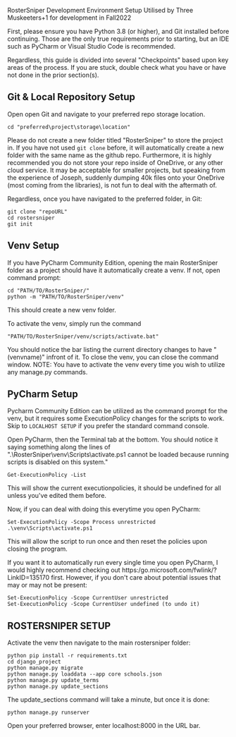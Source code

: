 RosterSniper Development Environment Setup
Utilised by Three Muskeeters+1 for development in Fall2022

First, please ensure you have Python 3.8 (or higher), and Git installed before continuing.
Those are the only true requirements prior to starting, but an IDE such as PyCharm or Visual Studio Code is recommended.

Regardless, this guide is divided into several "Checkpoints" based upon key areas of the process.
If you are stuck, double check what you have or have not done in the prior section(s).

## Git & Local Repository Setup

Open open Git and navigate to your preferred repo storage location.
```
cd "preferred\project\storage\location"
```
Please do not create a new folder titled "RosterSniper" to store the project in. If you have not used `git clone` before,
it will automatically create a new folder with the same name as the github repo. 
Furthermore, it is highly recommended you do not store your repo inside of OneDrive, or any other cloud service.
It may be acceptable for smaller projects, but speaking from the experience of Joseph, suddenly dumping 40k files onto 
your OneDrive (most coming from the libraries), is not fun to deal with the aftermath of.

Regardless, once you have navigated to the preferred folder, in Git:
```
git clone "repoURL"
cd rostersniper
git init
```

## Venv Setup

If you have PyCharm Community Edition, opening the main RosterSniper folder as a project should have it automatically create a venv.
If not, open command prompt:
```
cd "PATH/TO/RosterSniper/"
python -m "PATH/TO/RosterSniper/venv"
```
This should create a new venv folder.

To activate the venv, simply run the command
```
"PATH/TO/RosterSniper/venv/scripts/activate.bat"
```
You should notice the bar listing the current directory changes to have "(venvname)" infront of it. 
To close the venv, you can close the command window.
NOTE: You have to activate the venv every time you wish to utilize any manage.py commands.

## PyCharm Setup

Pycharm Community Edition can be utilized as the command prompt for the venv, but it requires some ExecutionPolicy changes for the scripts to work.
Skip to `LOCALHOST SETUP` if you prefer the standard command console.

Open PyCharm, then the Terminal tab at the bottom.
You should notice it saying something along the lines of
".\RosterSniper\venv\Scripts\activate.ps1 cannot be loaded because running scripts is disabled on this system."
```
Get-ExecutionPolicy -List
```
This will show the current executionpolicies, it should be undefined for all unless you've edited them before.

Now, if you can deal with doing this everytime you open PyCharm:
```
Set-ExecutionPolicy -Scope Process unrestricted
.\venv\Scripts\activate.ps1
```
This will allow the script to run once and then reset the policies upon closing the program.

If you want it to automatically run every single time you open PyCharm,
I would highly recommend checking out https:/go.microsoft.com/fwlink/?LinkID=135170 first.
However, if you don't care about potential issues that may or may not be present:
```
Set-ExecutionPolicy -Scope CurrentUser unrestricted
Set-ExecutionPolicy -Scope CurrentUser undefined (to undo it)
```

## ROSTERSNIPER SETUP

Activate the venv then navigate to the main rostersniper folder:
```
python pip install -r requirements.txt
cd django_project
python manage.py migrate
python manage.py loaddata --app core schools.json
python manage.py update_terms
python manage.py update_sections
```
The update_sections command will take a minute, but once it is done:
```
python manage.py runserver
```
Open your preferred browser, enter localhost:8000 in the URL bar.
